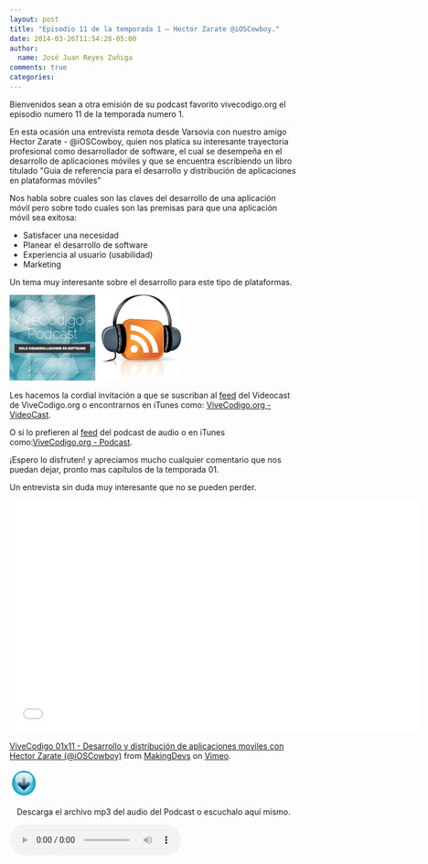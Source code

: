 ```yaml
---
layout: post
title: "Episodio 11 de la temporada 1 – Hector Zarate @iOSCowboy."
date: 2014-03-26T11:54:28-05:00
author:
  name: José Juan Reyes Zuñiga
comments: true
categories: 
---
```


Bienvenidos sean a otra emisión de su podcast favorito vivecodigo.org el episodio numero 11 de la temporada numero 1.

En esta ocasión una entrevista remota desde Varsovia con nuestro amigo Hector Zarate - @iOSCowboy, quien nos platica su interesante trayectoria profesional como desarrollador de software, el cual se desempeña en el desarrollo de aplicaciones móviles y que se encuentra escribiendo un libro titulado "Guia de referencia para el desarrollo y distribución de aplicaciones en plataformas móviles"

Nos habla sobre cuales son las claves del desarrollo de una aplicación móvil pero sobre todo cuales son las premisas para que una aplicación móvil sea exitosa:
<ul>
  <li>Satisfacer una necesidad</li>
  <li>Planear el desarrollo de software</li>
  <li>Experiencia al usuario (usabilidad)</li>
  <li>Marketing</li>
</ul>
Un tema muy interesante sobre el desarrollo para este tipo de plataformas.

<img class="alignleft size-thumbnail wp-image-537" alt="uno" src="/images/uno.jpg" width="150" height="150" /><img class="alignleft size-thumbnail wp-image-535" alt="dos" src="/images/dos.jpg" width="150" height="150" />

Les hacemos la cordial invitación a que se suscriban al <a href="http://vivecodigo.org/feed.xml">feed</a> del Videocast de ViveCodigo.org o encontrarnos en iTunes como: <a href="https://itunes.apple.com/ca/podcast/vivecodigo.org-videocast/id685052596">ViveCodigo.org - VideoCast</a>.
<!--more-->

O si lo prefieren al <a href="http://media.vivecodigo.org.s3.amazonaws.com/podcast-audio/feed.xml">feed</a> del podcast de audio o en iTunes como:<a href="https://itunes.apple.com/mz/podcast/vivecodigo.org-podcast/id722889939">ViveCodigo.org - Podcast</a>.

<!--more-->¡Espero lo disfruten! y apreciamos mucho cualquier comentario que nos puedan dejar, pronto mas capítulos de la temporada 01.

Un entrevista sin duda muy interesante que no se pueden perder.

<iframe src="//player.vimeo.com/video/90047678" height="405" width="720" allowfullscreen="" frameborder="0"></iframe>

<a href="http://vimeo.com/90047678">ViveCodigo 01x11 - Desarrollo y distribución de aplicaciones moviles con Hector Zarate (@iOSCowboy)</a> from <a href="http://vimeo.com/makingdevs">MakingDevs</a> on <a href="https://vimeo.com">Vimeo</a>.

<a href="http://media.vivecodigo.org.s3.amazonaws.com/podcast-audio/temporada1/ViveCodigo01x11_a.mp3"><img class="aligncenter" alt="download" src="/images/download.gif" width="50" height="50" /></a>
<p style="text-align: center;">Descarga el archivo mp3 del audio del Podcast o escuchalo aquí mismo.</p>
<audio width="300" height="32" controls="controls"><source src="http://media.vivecodigo.org.s3.amazonaws.com/podcast-audio/temporada1/ViveCodigo01x11_a.mp3" type="audio/mpeg" />
</audio>